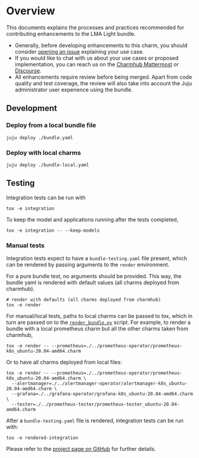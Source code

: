# Overview

This documents explains the processes and practices recommended for
contributing enhancements to the LMA Light bundle.

- Generally, before developing enhancements to this charm, you should consider
  [opening an issue](https://github.com/canonical/lma-light-bundle) explaining
  your use case.
- If you would like to chat with us about your use cases or proposed
  implementation, you can reach us on the
  [Charmhub Mattermost](https://chat.charmhub.io/charmhub/channels/charm-dev)
  or [Discourse](https://discourse.charmhub.io/).
- All enhancements require review before being merged.
  Apart from code quality and test coverage, the review will also take into
  account the Juju administrator user experience using the bundle.

## Development

### Deploy from a local bundle file

```shell
juju deploy ./bundle.yaml
```

### Deploy with local charms

```shell
juju deploy ./bundle-local.yaml
```

## Testing
Integration tests can be run with
```shell
tox -e integration
```

To keep the model and applications running after the tests completed,
```shell
tox -e integration -- --keep-models
```

### Manual tests
Integration tests expect to have a `bundle-testing.yaml` file present, which
can be rendered by passing arguments to the `render` environment.

For a pure bundle test, no arguments should be provided. This way, the bundle
yaml is rendered with default values (all charms deployed from charmhub).
```shell
# render with defaults (all charms deployed from charmhub)
tox -e render
```

For manual/local tests, paths to local charms can be passed to tox, which in
turn are passed on to the [`render_bundle.py`](render_bundle.py) script.
For example, to render a bundle with a local prometheus charm but all the other
charms taken from charmhub,
```shell
tox -e render -- --prometheus=./../prometheus-operator/prometheus-k8s_ubuntu-20.04-amd64.charm
```

Or to have all charms deployed from local files:
```shell
tox -e render -- --prometheus=./../prometheus-operator/prometheus-k8s_ubuntu-20.04-amd64.charm \
  --alertmanager=./../alertmanager-operator/alertmanager-k8s_ubuntu-20.04-amd64.charm \
  --grafana=./../grafana-operator/grafana-k8s_ubuntu-20.04-amd64.charm \
  --tester=./../prometheus-tester/prometheus-tester_ubuntu-20.04-amd64.charm
```

After a `bundle-testing.yaml` file is rendered, integration tests can be run
with:
```shell
tox -e rendered-integration
```

Please refer to the
[project page on GitHub](https://github.com/canonical/lma-light-bundle)
for further details.
